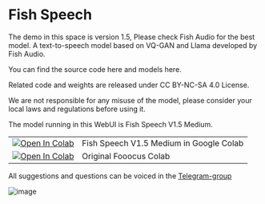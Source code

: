 # Fish Speech

The demo in this space is version 1.5, Please check Fish Audio for the best model.
A text-to-speech model based on VQ-GAN and Llama developed by Fish Audio.

You can find the source code here and models here.

Related code and weights are released under CC BY-NC-SA 4.0 License.

We are not responsible for any misuse of the model, please consider your local laws and regulations before using it.

The model running in this WebUI is Fish Speech V1.5 Medium.

<table>
  <tr>
    <td><a href="https://colab.research.google.com/github/shaitanzx/fish_speech/blob/main/fish_speech.ipynb" rel="nofollow"><img src="https://colab.research.google.com/assets/colab-badge.svg" alt="Open In Colab" data-canonical-src="https://colab.research.google.com/assets/colab-badge.svg"></a></td><td>Fish Speech V1.5 Medium in Google Colab</td>
  </tr>
  <tr>
    <td><a href="https://colab.research.google.com/github/lllyasviel/Fooocus/blob/main/fooocus_colab.ipynb" rel="nofollow"><img src="https://colab.research.google.com/assets/colab-badge.svg" alt="Open In Colab" data-canonical-src="https://colab.research.google.com/assets/colab-badge.svg"></a></td><td>Original Fooocus Colab</td>
  </tr>
</table>

All suggestions and questions can be voiced in the [Telegram-group](https://t.me/+xlhhGmrz9SlmYzg6)

![image](https://github.com/user-attachments/assets/5cf86b6d-e378-4d85-aed1-c48920b6c107)
